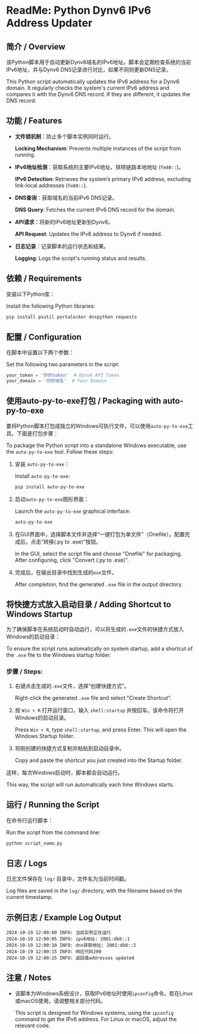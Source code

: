 # ReadMe: Python Dynv6 IPv6 Address Updater 

## 简介 / Overview
该Python脚本用于自动更新Dynv6域名的IPv6地址。脚本会定期检查系统的当前IPv6地址，并与Dynv6 DNS记录进行对比，如果不同则更新DNS记录。

This Python script automatically updates the IPv6 address for a Dynv6 domain. It regularly checks the system's current IPv6 address and compares it with the Dynv6 DNS record. If they are different, it updates the DNS record.

## 功能 / Features
- **文件锁机制**：防止多个脚本实例同时运行。
  
  **Locking Mechanism**: Prevents multiple instances of the script from running.
  
- **IPv6地址检测**：获取系统的主要IPv6地址，排除链路本地地址 (`fe80::`)。

  **IPv6 Detection**: Retrieves the system’s primary IPv6 address, excluding link-local addresses (`fe80::`).
  
- **DNS查询**：获取域名的当前IPv6 DNS记录。

  **DNS Query**: Fetches the current IPv6 DNS record for the domain.
  
- **API请求**：将新的IPv6地址更新到Dynv6。

  **API Request**: Updates the IPv6 address to Dynv6 if needed.

- **日志记录**：记录脚本的运行状态和结果。

  **Logging**: Logs the script's running status and results.

## 依赖 / Requirements
安装以下Python库：

Install the following Python libraries:

```bash
pip install psutil portalocker dnspython requests
```

## 配置 / Configuration
在脚本中设置以下两个参数：

Set the following two parameters in the script:

```python
your_token = '你的token'  # Dynv6 API Token
your_domain = '你的域名'  # Your Domain
```

## 使用auto-py-to-exe打包 / Packaging with auto-py-to-exe
要将Python脚本打包成独立的Windows可执行文件，可以使用`auto-py-to-exe`工具。下面是打包步骤：

To package the Python script into a standalone Windows executable, use the `auto-py-to-exe` tool. Follow these steps:

1. 安装 `auto-py-to-exe`：
   
   Install `auto-py-to-exe`:

   ```bash
   pip install auto-py-to-exe
   ```

2. 启动`auto-py-to-exe`图形界面：

   Launch the `auto-py-to-exe` graphical interface:

   ```bash
   auto-py-to-exe
   ```

3. 在GUI界面中，选择脚本文件并选择“一键打包为单文件”（Onefile）。配置完成后，点击“转换(.py to .exe)”按钮。

   In the GUI, select the script file and choose "Onefile" for packaging. After configuring, click "Convert (.py to .exe)".

4. 完成后，在输出目录中找到生成的`exe`文件。

   After completion, find the generated `.exe` file in the output directory.

## 将快捷方式放入启动目录 / Adding Shortcut to Windows Startup
为了确保脚本在系统启动时自动运行，可以将生成的`.exe`文件的快捷方式放入Windows的启动目录：

To ensure the script runs automatically on system startup, add a shortcut of the `.exe` file to the Windows startup folder:

### 步骤 / Steps:
1. 右键点击生成的`.exe`文件，选择“创建快捷方式”。

   Right-click the generated `.exe` file and select "Create Shortcut".

2. 按 `Win + R` 打开运行窗口，输入 `shell:startup` 并按回车。该命令将打开Windows的启动目录。

   Press `Win + R`, type `shell:startup`, and press Enter. This will open the Windows Startup folder.

3. 将刚创建的快捷方式复制并粘贴到启动目录中。

   Copy and paste the shortcut you just created into the Startup folder.

这样，每次Windows启动时，脚本都会自动运行。

This way, the script will run automatically each time Windows starts.

## 运行 / Running the Script
在命令行运行脚本：

Run the script from the command line:

```bash
python script_name.py
```

## 日志 / Logs
日志文件保存在 `log/` 目录中，文件名为当前时间戳。

Log files are saved in the `log/` directory, with the filename based on the current timestamp.

## 示例日志 / Example Log Output
```
2024-10-19 12:00:00 INFO: 当前实例正在运行
2024-10-19 12:00:05 INFO: ipv6地址: 2001:db8::1
2024-10-19 12:00:10 INFO: dns获取地址: 2001:db8::2
2024-10-19 12:00:15 INFO: 响应代码200
2024-10-19 12:00:15 INFO: 返回值addresses updated
```

## 注意 / Notes
- 该脚本为Windows系统设计，获取IPv6地址时使用`ipconfig`命令。若在Linux或macOS使用，请调整相关部分代码。

  This script is designed for Windows systems, using the `ipconfig` command to get the IPv6 address. For Linux or macOS, adjust the relevant code.
